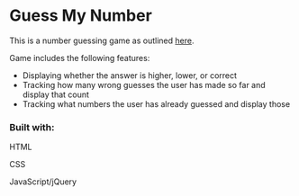 # Guess My Number

This is a number guessing game as outlined [here](https://github.com/Techtonica/curriculum/blob/master/projects/js-html-games.md). 

Game includes the following features:

- Displaying whether the answer is higher, lower, or correct
- Tracking how many wrong guesses the user has made so far and display that count
- Tracking what numbers the user has already guessed and display those 

### Built with:

HTML

CSS

JavaScript/jQuery